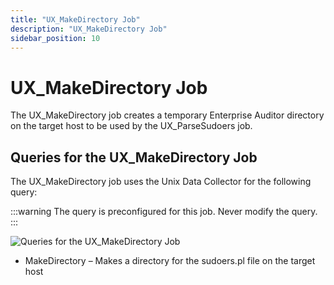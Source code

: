 ```yaml
---
title: "UX_MakeDirectory Job"
description: "UX_MakeDirectory Job"
sidebar_position: 10
---
```


# UX_MakeDirectory Job

The UX_MakeDirectory job creates a temporary Enterprise Auditor directory on the target host to be
used by the UX_ParseSudoers job.

## Queries for the UX_MakeDirectory Job

The UX_MakeDirectory job uses the Unix Data Collector for the following query:

:::warning
The query is preconfigured for this job. Never modify the query.
:::


![Queries for the UX_MakeDirectory Job](/img/product_docs/accessanalyzer/11.6/solutions/unix/privilegedaccess/sudoers/collection/makedirectoryquery.webp)

- MakeDirectory – Makes a directory for the sudoers.pl file on the target host
